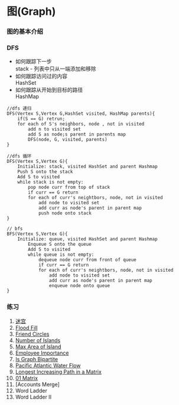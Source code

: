 # 图(Graph)  
### 图的基本介绍

### DFS
* 如何跟踪下一步  
 stack - 列表中只从一端添加和移除
* 如何跟踪访问过的内容  
  HashSet
* 如何跟踪从开始到目标的路径  
  HashMap
```
//dfs 递归
DFS(Vertex S,Vertex G,HashSet visited, HashMap parents){
    if(S == G) retrun;
    for each of S's neighbors, node , not in visited
        add n to visited set
        add S as node;s parent in parents map
        DFS(node, G, visited, parents)
}

//dfs 循环
DFS(Vertex S,Vertex G){
    Initialize: stack, visited HashSet and parent Hashmap
    Push S onto the stack
    Add S to visited
    while stack is not empty:
        pop node curr from top of stack
        if curr == G return
        for each of curr's neightbors, node, not in visited
            add node to visited set
            add curr as node's parent in parent map
            push node onto stack 
}

// bfs
BFS(Vertex S,Vertex G){
    Initialize: queue, visited HashSet and parent Hashmap
        Enqueue S onto the queue
        Add S to visited
        while queue is not empty:
            dequeue node curr from front of queue
            if curr == G return
            for each of curr's neightbors, node, not in visited
                add node to visited set
                add curr as node's parent in parent map
                enqueue node onto queue 
}
```

### 练习
1. [迷宫](TheMaze.java)
2. [Flood Fill](FloodFill.java)
3. [Friend Circles](FriendCircles.java)
4. [Number of Islands](NumberOfIslands.java)
5. [Max Area of lsland](MaxAreaOfIsland.java)
6. [Employee Importance](EmployeeImportance.java)
7. [Is Graph Bipartite](IsGraphBipartite.java)
8. [Pacific Atlantic Water Flow](PacificAtlanticWater.java)
9. [Longest Increasing Path in a Matrix](LongestIncreasingPath.java)
10. [01 Matrix](MaxrixAbout01.java)
11. [Accounts Merge]
12. Word Ladder
13. Word Ladder II
